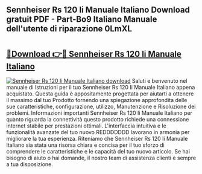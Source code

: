 ## Sennheiser Rs 120 Ii Manuale Italiano Download gratuit PDF - Part-Bo9 Italiano Manuale dell'utente di riparazione 0LmXL

# <h2><a href="http://dfax20.blite.top/?on=Sennheiser+Rs+120+Ii+Manuale+Italiano">🔗Download 👉🔴 Sennheiser Rs 120 Ii Manuale Italiano</a></h2>

[![Sennheiser Rs 120 Ii Manuale Italiano download](https://i.imgur.com/lujVjoI.png)](http://dfax20.blite.top/?on=Sennheiser+Rs+120+Ii+Manuale+Italiano)
Saluti e benvenuto nel manuale di Istruzioni per il tuo Sennheiser Rs 120 Ii Manuale Italiano appena acquistato. Questa guida è appositamente progettata per aiutarti a ottenere il massimo dal tuo Prodotto fornendo una spiegazione approfondita delle sue caratteristiche, configurazione, utilizzo, Manutenzione e Risoluzione dei problemi. Informazioni importanti Sennheiser Rs 120 Ii Manuale Italiano per quanto riguarda la connettività questo prodotto richiede una connessione internet stabile per prestazioni ottimali. L'interfaccia intuitiva e le funzionalità avanzate del tuo nuovo REDDDDDDD lavorano in armonia per migliorare la tua esperienza. Riteniamo che Sennheiser Rs 120 Ii Manuale Italiano sia stata una risorsa chiara e concisa per il tuo sforzo di comprendere le caratteristiche e le capacità del tuo nuovo articolo. Se hai bisogno di aiuto o hai domande, il nostro team di assistenza clienti è sempre a tua disposizione.
